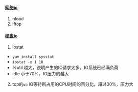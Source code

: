 #### [网络io](https://os.51cto.com/art/201404/435279.htm)  
1. nload  
2. iftop  

#### [硬盘io](https://www.cnblogs.com/mfryf/archive/2012/03/12/2392012.html)  
1. iostat  
- `yum install sysstat`  
- `iostat -x 1 10`  
- %util 越大，说明产生的IO请求太多，IO系统已经满负荷  
- idle 小于70%，IO压力的越大  

2. top的`wa` IO等待所占用的CPU时间的百分比，超过30%，压力大  
